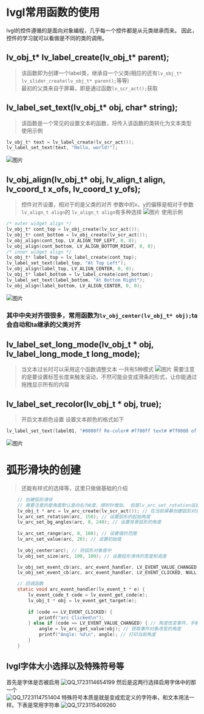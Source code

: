 # lvgl常用函数的使用 
lvgl的控件遵循的是面向对象编程，几乎每一个控件都是从元类继承而来。 
因此，控件的学习就可以看做是不同的类的调用。
## lv_obj_t* lv_label_create(lv_obj_t* parent); 
>该函数即为创建一个label类，继承自一个父类(相应的还有```lv_obj_t* lv_slider_create(lv_obj_t* parent);```等等)  
>最初的父类来自于屏幕，即是通过函数```lv_scr_act();```获取  

## lv_label_set_text(lv_obj_t* obj, char* string);
>该函数是一个常见的设置文本的函数，将传入该函数的类转化为文本类型
>使用示例
```C
lv_obj_t* text = lv_label_create(lv_scr_act());
lv_label_set_text(text, "Hello, world!");
```

![图片](https://github.com/user-attachments/assets/562e1faa-33d5-41ea-9e29-eefc230869e7)

## lv_obj_align(lv_obj_t* obj, lv_align_t align, lv_coord_t x_ofs, lv_coord_t y_ofs); 
>控件对齐设置，相对于的是父类的对齐
>参数中的x，y的偏移是相对于参数```lv_align_t align```的
>```lv_align_t align```有多种选择
![图片](https://github.com/user-attachments/assets/72d2b290-73d9-4a05-a743-2997cd29e7e5)
>使用示例
```C
/* outer widget align */
lv_obj_t* cont_top = lv_obj_create(lv_scr_act());
lv_obj_t* cont_bottom = lv_obj_create(lv_scr_act());
lv_obj_align(cont_top, LV_ALIGN_TOP_LEFT, 0, 0);
lv_obj_align(cont_bottom, LV_ALIGN_BOTTOM_RIGHT, 0, 0);
/* inner widget align */
lv_obj_t* label_top = lv_label_create(cont_top);
lv_label_set_text(label_top, "At Top Left");
lv_obj_align(label_top, LV_ALIGN_CENTER, 0, 0);
lv_obj_t* label_bottom = lv_label_create(cont_bottom);
lv_label_set_text(label_bottom, "At Bottom Right");
lv_obj_align(label_bottom, LV_ALIGN_CENTER, 0, 0);
```
![图片](https://github.com/user-attachments/assets/1231e2ab-679b-49ac-a5f2-a923f63a89d4)
### 其中中央对齐很很多，常用函数为```lv_obj_center(lv_obj_t* obj);```ta会自动和ta继承的父类对齐 

## lv_label_set_long_mode(lv_obj_t * obj, lv_label_long_mode_t long_mode);
>当文本过长时可以采用这个函数调整文本
>一共有5种模式
![图片](https://github.com/user-attachments/assets/97afe5ff-6901-4955-98a9-3f0a95e6f740)
>需要注意的是要设置标签长度来触发滚动，不然可能会变成滑条的形式，让你能通过拖拽显示所有的内容

## lv_label_set_recolor(lv_obj_t * obj, true);
>开启文本颜色设置
>设置文本颜色的格式如下
```C
lv_label_set_text(label01, "#0000ff Re-color# #ff00ff text# #ff0000 of a# label.");
```
![图片](https://github.com/user-attachments/assets/7110fd2c-a598-409b-b9d0-b8169d837645)

# 弧形滑块的创建
>还能有样式的选择等，这里只做做基础的介绍
```C
    // 创建弧形滑块
    // 需要注意的是角度默认是向右为0度，顺时针增加。 但是lv_arc_set_rotation设置了之后就是相对于设置的角度了
    lv_obj_t * arc = lv_arc_create(lv_scr_act()); // 在当前屏幕创建弧形对象
    lv_arc_set_rotation(arc, 150); // 设置弧形的起始角度
    lv_arc_set_bg_angles(arc, 0, 240); // 设置背景弧形的角度
    
    lv_arc_set_range(arc, 0, 100); // 设置值的范围
    lv_arc_set_value(arc, 20); // 设置初始值
    
    lv_obj_center(arc); // 将弧形对象居中
    lv_obj_set_size(arc, 100, 100); // 设置弧形滑块的宽度和高度

    lv_obj_set_event_cb(arc, arc_event_handler, LV_EVENT_VALUE_CHANGED, NULL); // 注册回调函数，常用的事件类型一般是值的变化和点击
    lv_obj_set_event_cb(arc, arc_event_handler, LV_EVENT_CLICKED, NULL);
```
```C
    // 回调函数
    static void arc_event_handler(lv_event_t * e) {
        lv_event_code_t code = lv_event_get_code(e);
        lv_obj_t * obj = lv_event_get_target(e);
    
        if (code == LV_EVENT_CLICKED) {
            printf("arc Clicked\n");
        } else if (code == LV_EVENT_VALUE_CHANGED) { // 角度改变事件，手触摸/拖动进度条
            angle = lv_arc_get_value(obj); // 获取事件对象改变的角度
            printf("Angle: %d\n", angle); // 打印当前角度
        }
    }
```

## lvgl字体大小选择以及特殊符号等
首先是字体是否被启用 
![QQ_1723114654199](https://github.com/user-attachments/assets/692a7516-9f8c-4213-b0e9-c65ff5950390) 
然后是这两行选择启用字体中的那一个  
![QQ_1723114751404](https://github.com/user-attachments/assets/9a7adefc-9090-4b55-8636-3cb6a86989c4) 
特殊符号本质是就是变成宏定义的字符串，和文本用法一样。下表是常用字符串
![QQ_1723115409260](https://github.com/user-attachments/assets/5c8ac3f6-5292-4a94-b2e0-b164956cab34)




